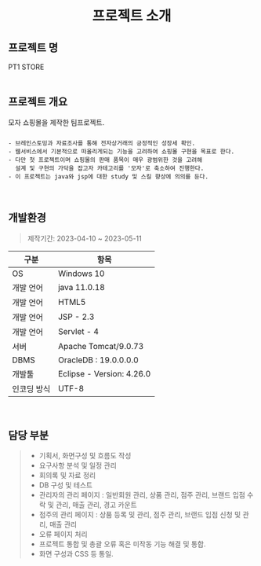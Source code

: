 # <div align="center"> 프로젝트 소개</div>
## 프로젝트 명
PT1 STORE  
<br>

## 프로젝트 개요
모자 쇼핑몰을 제작한 팀프로젝트.
###
    - 브레인스토밍과 자료조사를 통해 전자상거래의 긍정적인 성장세 확인.
    - 웹서비스에서 기본적으로 떠올리게되는 기능을 고려하여 쇼핑몰 구현을 목표로 한다.
    - 다만 첫 프로젝트이며 쇼핑몰의 판매 품목이 매우 광범위한 것을 고려해
      설계 및 구현의 가닥을 잡고자 카테고리를 '모자'로 축소하여 진행한다.
    - 이 프로젝트는 java와 jsp에 대한 study 및 스킬 향상에 의의를 둔다.
<br>

## 개발환경
> 제작기간: 2023-04-10 ~ 2023-05-11

|구분|항목|
|------|---|
|OS|Windows 10|
|개발 언어|java 11.0.18|
|개발 언어|HTML5|
|개발 언어|JSP - 2.3|
|개발 언어|Servlet - 4|
|서버|Apache Tomcat/9.0.73|
|DBMS|OracleDB : 19.0.0.0.0|
|개발툴|Eclipse - Version: 4.26.0|
|인코딩 방식|UTF-8|
<br>

## 담당 부분
> - 기획서, 화면구성 및 흐름도 작성
> - 요구사항 분석 및 일정 관리
> - 회의록 및 자료 정리
> - DB 구성 및 테스트
> - 관리자의 관리 페이지	: 일반회원 관리, 상품 관리, 점주 관리, 브랜드 입점 수락 및 관리, 매출 관리, 경고 카운트
> - 점주의 관리 페이지	: 상품 등록 및 관리, 점주 관리, 브랜드 입점 신청 및 관리, 매출 관리
> - 오류 페이지 처리
> - 프로젝트 통합 및 총괄	오류 혹은 미작동 기능 해결 및 통합.
> - 화면 구성과 CSS 등 통일.
